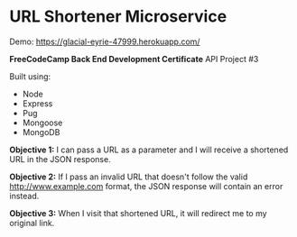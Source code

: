 # URL Shortener Microservice

Demo: https://glacial-eyrie-47999.herokuapp.com/

**FreeCodeCamp Back End Development Certificate**
API Project #3

Built using:
  * Node
  * Express
  * Pug
  * Mongoose
  * MongoDB
  
**Objective 1:** I can pass a URL as a parameter and I will receive a shortened URL in the JSON response.

**Objective 2:** If I pass an invalid URL that doesn't follow the valid http://www.example.com format, the JSON response will contain an error instead.

**Objective 3:** When I visit that shortened URL, it will redirect me to my original link.
